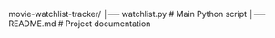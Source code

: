 movie-watchlist-tracker/
│── watchlist.py   # Main Python script
│── README.md      # Project documentation
